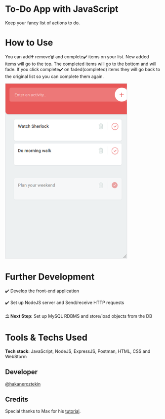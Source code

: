 # To-Do App with JavaScript
Keep your fancy list of actions to do.

# How to Use
You can add➕ remove🗑️ and complete✔️ items on your list. New added items will go to the top. The completed items will go to the bottom and will fade. If you click complete✔️ on faded(completed) items they will go back to the original list so you can complete them again. 

![Alt text](app.png)

# Further Development
✔️ Develop the front-end application

✔️ Set up NodeJS server and Send/receive HTTP requests 

⛱ **Next Step:** Set up MySQL RDBMS and store/load objects from the DB

# Tools & Techs Used
**Tech stack:** JavaScript, NodeJS, ExpressJS, Postman, HTML, CSS and WebStorm

## Developer
[@hakaneroztekin](www.github.com/hakaneroztekin)

## Credits
Special thanks to Max for his [tutorial](https://www.youtube.com/watch?v=2wCpkOk2uCg).

